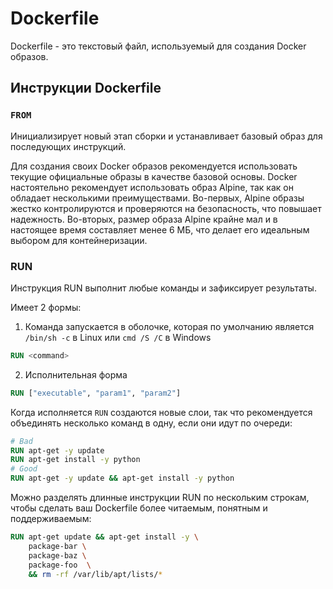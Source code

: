 # Dockerfile

Dockerfile - это текстовый файл, используемый для создания Docker образов.

## Инструкции Dockerfile

### `FROM`

Инициализирует новый этап сборки и устанавливает базовый образ для последующих инструкций.

Для создания своих Docker образов рекомендуется использовать текущие официальные образы в качестве базовой основы. Docker настоятельно рекомендует использовать образ Alpine, так как он обладает несколькими преимуществами. Во-первых, Alpine образы жестко контролируются и проверяются на безопасность, что повышает надежность. Во-вторых, размер образа Alpine крайне мал и в настоящее время составляет менее 6 МБ, что делает его идеальным выбором для контейнеризации.

### RUN

Инструкция RUN выполнит любые команды и зафиксирует результаты.

Имеет 2 формы:

1. Команда запускается в оболочке, которая по умолчанию является `/bin/sh -c` в Linux или `cmd /S /C` в Windows

```dockerfile
RUN <command>
```

2. Исполнительная форма

```dockerfile
RUN ["executable", "param1", "param2"]
```

Когда исполняется `RUN` создаются новые слои, так что рекомендуется объединять несколько команд в одну, если они идут по очереди:

```dockerfile
# Bad
RUN apt-get -y update
RUN apt-get install -y python
# Good
RUN apt-get -y update && apt-get install -y python
```

Можно разделять длинные инструкции RUN по нескольким строкам, чтобы сделать ваш Dockerfile более читаемым, понятным и поддерживаемым:

```dockerfile
RUN apt-get update && apt-get install -y \
    package-bar \
    package-baz \
    package-foo  \
    && rm -rf /var/lib/apt/lists/*
```
